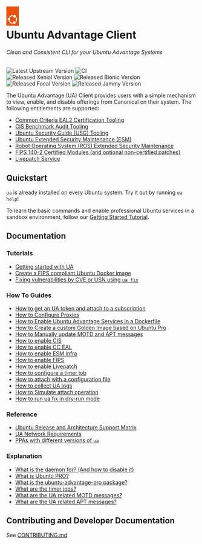 <h1>
  <a href="https://ubuntu.com/advantage" target="_blank">
    <img src="./.assets/circle_of_friends.png" width="33"/>
  </a>
  <br>
  Ubuntu Advantage Client
</h1>

###### Clean and Consistent CLI for your Ubuntu Advantage Systems
![Latest Upstream Version](https://img.shields.io/github/v/tag/canonical/ubuntu-advantage-client.svg?label=Latest%20Upstream%20Version&logo=github&logoColor=white&color=33ce57)
![CI](https://github.com/canonical/ubuntu-advantage-client/actions/workflows/ci-base.yaml/badge.svg?branch=main)
<br/>
![Released Xenial Version](https://img.shields.io/ubuntu/v/ubuntu-advantage-tools/xenial?label=Xenial&logo=ubuntu&logoColor=white)
![Released Bionic Version](https://img.shields.io/ubuntu/v/ubuntu-advantage-tools/bionic?label=Bionic&logo=ubuntu&logoColor=white)
![Released Focal Version](https://img.shields.io/ubuntu/v/ubuntu-advantage-tools/focal?label=Focal&logo=ubuntu&logoColor=white)
![Released Jammy Version](https://img.shields.io/ubuntu/v/ubuntu-advantage-tools/jammy?label=Jammy&logo=ubuntu&logoColor=white)

The Ubuntu Advantage (UA) Client provides users with a simple mechanism to
view, enable, and disable offerings from Canonical on their system. The
following entitlements are supported:

- [Common Criteria EAL2 Certification Tooling](https://ubuntu.com/security/cc)
- [CIS Benchmark Audit Tooling](https://ubuntu.com/security/cis)
- [Ubuntu Security Guide (USG) Tooling](https://ubuntu.com/security/certifications/docs/usg)
- [Ubuntu Extended Security Maintenance (ESM)](https://ubuntu.com/security/esm)
- [Robot Operating System (ROS) Extended Security Maintenance](https://ubuntu.com/robotics/ros-esm)
- [FIPS 140-2 Certified Modules (and optional non-certified patches)](https://ubuntu.com/security/fips)
- [Livepatch Service](https://ubuntu.com/security/livepatch)

## Quickstart

`ua` is already installed on every Ubuntu system. Try it out by running `ua help`!

To learn the basic commands and enable professional Ubuntu services in a sandbox environment, follow our [Getting Started Tutorial](./docs/tutorials/basic_ua_commands.md).


## Documentation

### Tutorials

* [Getting started with UA](./docs/tutorials/basic_ua_commands.md)
* [Create a FIPS compliant Ubuntu Docker image](./docs/tutorials/create_a_fips_docker_image.md)
* [Fixing vulnerabilities by CVE or USN using `ua fix`](./docs/tutorials/ua_fix_scenarios.md)

### How To Guides

* [How to get an UA token and attach to a subscription](./docs/howtoguides/get_token_and_attach.md)
* [How to Configure Proxies](./docs/howtoguides/configure_proxies.md)
* [How to Enable Ubuntu Advantage Services in a Dockerfile](./docs/howtoguides/enable_ua_in_dockerfile.md)
* [How to Create a custom Golden Image based on Ubuntu Pro](./docs/howtoguides/create_pro_golden_image.md)
* [How to Manually update MOTD and APT messages](./docs/howtoguides/update_motd_messages.md)
* [How to enable CIS](./docs/howtoguides/enable_cis.md)
* [How to enable CC EAL](./docs/howtoguides/enable_cc.md)
* [How to enable ESM Infra](./docs/howtoguides/enable_esm_infra.md)
* [How to enable FIPS](./docs/howtoguides/enable_fips.md)
* [How to enable Livepatch](./docs/howtoguides/enable_livepatch.md)
* [How to configure a timer job](./docs/howtoguides/configuring_timer_jobs.md)
* [How to attach with a configuration file](./docs/howtoguides/how_to_attach_with_config_file.md)
* [How to collect UA logs](./docs/howtoguides/how_to_collect_ua_logs.md)
* [How to Simulate attach operation](./docs/howtoguides/how_to_simulate_attach.md)
* [How to run ua fix in dry-run mode](./docs/howtoguides/how_to_run_ua_fix_in_dry_run_mode.md)

### Reference

* [Ubuntu Release and Architecture Support Matrix](./docs/references/support_matrix.md)
* [UA Network Requirements](./docs/references/network_requirements.md)
* [PPAs with different versions of `ua`](./docs/references/ppas.md)

### Explanation

* [What is the daemon for? (And how to disable it)](./docs/explanations/what_is_the_daemon.md)
* [What is Ubuntu PRO?](./docs/explanations/what_is_ubuntu_pro.md)
* [What is the ubuntu-advantage-pro package?](./docs/explanations/what_is_the_ubuntu_advantage_pro_package.md)
* [What are the timer jobs?](./docs/explanations/what_are_the_timer_jobs.md)
* [What are the UA related MOTD messages?](./docs/explanations/motd_messages.md)
* [What are the UA related APT messages?](./docs/explanations/apt_messages.md)

## Contributing and Developer Documentation
See [CONTRIBUTING.md](CONTRIBUTING.md)
